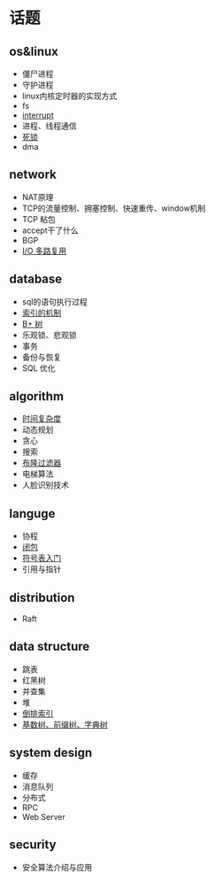 # 话题

## os&linux 
* 僵尸进程
* 守护进程
* linux内核定时器的实现方式
* fs
* [interrupt](./docs/interrupt/interrupt.md)
* 进程、线程通信
* [死锁](./docs/deadlock/deadlock.md)
* dma

## network
* NAT原理
* TCP的流量控制、拥塞控制、快速重传、window机制
* TCP 粘包
* accept干了什么
* BGP
* [I/O 多路复用](./docs/io-multiplexing/io-multiplexing.md)

## database
* sql的语句执行过程
* [索引的机制](./docs/mysql/index.md)
* [B+ 树](./docs/b+tree/b+tree.md)
* 乐观锁、悲观锁
* 事务
* 备份与恢复
* SQL 优化

## algorithm
* [时间复杂度](./docs/timeComplexy/timeComplexy.md)
* 动态规划
* 贪心
* 搜索
* [布隆过滤器](./docs/bloom-filter/bloom-filter.md)
* 电梯算法
* 人脸识别技术

## languge
* 协程
* [闭包](./docs/closure/closure.md)
* [符号表入门](./docs/symbol/symtab.md)
* 引用与指针

## distribution
* Raft

## data structure
* 跳表
* 红黑树
* 并查集
* 堆
* [倒排索引](./docs/inverted-index/inverted-inedx.md)
* [基数树、前缀树、字典树](./docs/trie/trie.md)

## system design
* 缓存
* 消息队列
* 分布式
* RPC
* Web Server 
## security
* 安全算法介绍与应用
